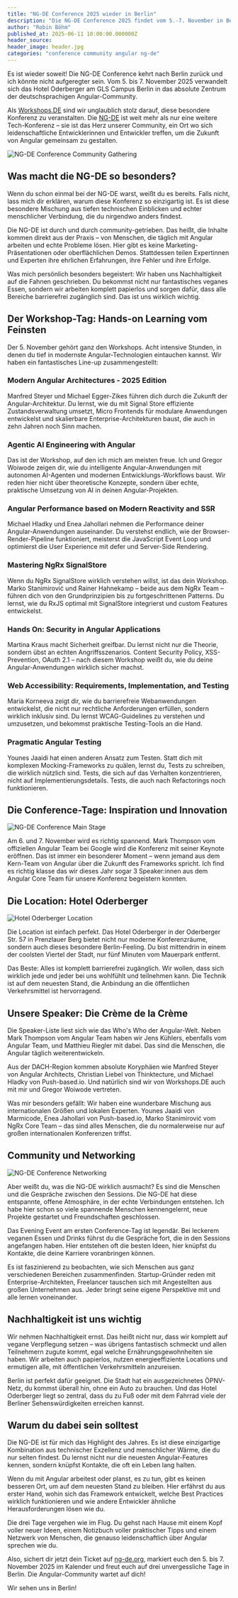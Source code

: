 ```yaml
---
title: "NG-DE Conference 2025 wieder in Berlin"
description: "Die NG-DE Conference 2025 findet vom 5.-7. November in Berlin statt. Workshops.DE präsentiert drei Tage voller Angular-Expertise, Community-Spirit und wegweisender Technologien."
author: "Robin Böhm"
published_at: 2025-06-11 10:00:00.000000Z
header_source:
header_image: header.jpg
categories: "conference community angular ng-de"
---
```


Es ist wieder soweit! Die NG-DE Conference kehrt nach Berlin zurück und ich könnte nicht aufgeregter sein. Vom 5. bis 7. November 2025 verwandelt sich das Hotel Oderberger am GLS Campus Berlin in das absolute Zentrum der deutschsprachigen Angular-Community.

Als [Workshops.DE](https://workshops.de) sind wir unglaublich stolz darauf, diese besondere Konferenz zu veranstalten. Die [NG-DE](https://ng-de.org/) ist weit mehr als nur eine weitere Tech-Konferenz – sie ist das Herz unserer Community, ein Ort wo sich leidenschaftliche Entwicklerinnen und Entwickler treffen, um die Zukunft von Angular gemeinsam zu gestalten.

<p class="left">
<img
style="max-width: 80%"
src="/shared/assets/img/placeholder-image.svg" alt="NG-DE Conference Community Gathering"
class="lazy img-fluid img-rounded" data-src="community-gathering.jpg" data-srcset="community-gathering.jpg"
/>
</p>

## Was macht die NG-DE so besonders?

Wenn du schon einmal bei der NG-DE warst, weißt du es bereits. Falls nicht, lass mich dir erklären, warum diese Konferenz so einzigartig ist. Es ist diese besondere Mischung aus tiefen technischen Einblicken und echter menschlicher Verbindung, die du nirgendwo anders findest.

Die NG-DE ist durch und durch community-getrieben. Das heißt, die Inhalte kommen direkt aus der Praxis – von Menschen, die täglich mit Angular arbeiten und echte Probleme lösen. Hier gibt es keine Marketing-Präsentationen oder oberflächlichen Demos. Stattdessen teilen Expertinnen und Experten ihre ehrlichen Erfahrungen, ihre Fehler und ihre Erfolge.

Was mich persönlich besonders begeistert: Wir haben uns Nachhaltigkeit auf die Fahnen geschrieben. Du bekommst nicht nur fantastisches veganes Essen, sondern wir arbeiten komplett papierlos und sorgen dafür, dass alle Bereiche barrierefrei zugänglich sind. Das ist uns wirklich wichtig.

## Der Workshop-Tag: Hands-on Learning vom Feinsten

Der 5. November gehört ganz den Workshops. Acht intensive Stunden, in denen du tief in modernste Angular-Technologien eintauchen kannst. Wir haben ein fantastisches Line-up zusammengestellt:

### Modern Angular Architectures - 2025 Edition

Manfred Steyer und Michael Egger-Zikes führen dich durch die Zukunft der Angular-Architektur. Du lernst, wie du mit Signal Store effiziente Zustandsverwaltung umsetzt, Micro Frontends für modulare Anwendungen entwickelst und skalierbare Enterprise-Architekturen baust, die auch in zehn Jahren noch Sinn machen.

### Agentic AI Engineering with Angular

Das ist der Workshop, auf den ich mich am meisten freue. Ich und Gregor Woiwode zeigen dir, wie du intelligente Angular-Anwendungen mit autonomen AI-Agenten und modernen Entwicklungs-Workflows baust. Wir reden hier nicht über theoretische Konzepte, sondern über echte, praktische Umsetzung von AI in deinen Angular-Projekten.

### Angular Performance based on Modern Reactivity and SSR

Michael Hladky und Enea Jahollari nehmen die Performance deiner Angular-Anwendungen auseinander. Du verstehst endlich, wie der Browser-Render-Pipeline funktioniert, meisterst die JavaScript Event Loop und optimierst die User Experience mit defer und Server-Side Rendering.

### Mastering NgRx SignalStore

Wenn du NgRx SignalStore wirklich verstehen willst, ist das dein Workshop. Marko Stanimirović und Rainer Hahnekamp – beide aus dem NgRx Team – führen dich von den Grundprinzipien bis zu fortgeschrittenen Patterns. Du lernst, wie du RxJS optimal mit SignalStore integrierst und custom Features entwickelst.

### Hands On: Security in Angular Applications

Martina Kraus macht Sicherheit greifbar. Du lernst nicht nur die Theorie, sondern übst an echten Angriffsszenarios. Content Security Policy, XSS-Prevention, OAuth 2.1 – nach diesem Workshop weißt du, wie du deine Angular-Anwendungen wirklich sicher machst.

### Web Accessibility: Requirements, Implementation, and Testing

Maria Korneeva zeigt dir, wie du barrierefreie Webanwendungen entwickelst, die nicht nur rechtliche Anforderungen erfüllen, sondern wirklich inklusiv sind. Du lernst WCAG-Guidelines zu verstehen und umzusetzen, und bekommst praktische Testing-Tools an die Hand.

### Pragmatic Angular Testing

Younes Jaaidi hat einen anderen Ansatz zum Testen. Statt dich mit komplexen Mocking-Frameworks zu quälen, lernst du, Tests zu schreiben, die wirklich nützlich sind. Tests, die sich auf das Verhalten konzentrieren, nicht auf Implementierungsdetails. Tests, die auch nach Refactorings noch funktionieren.

## Die Conference-Tage: Inspiration und Innovation

<p class="left">
<img
style="max-width: 80%"
src="/shared/assets/img/placeholder-image.svg" alt="NG-DE Conference Main Stage"
class="lazy img-fluid img-rounded" data-src="main-stage.jpg" data-srcset="main-stage.jpg"
/>
</p>

Am 6. und 7. November wird es richtig spannend. Mark Thompson vom offiziellen Angular Team bei Google wird die Konferenz mit seiner Keynote eröffnen. Das ist immer ein besonderer Moment – wenn jemand aus dem Kern-Team von Angular über die Zukunft des Frameworks spricht. Ich find es richtig klasse das wir dieses Jahr sogar 3 Speaker:innen aus dem Angular Core Team für unsere Konferenz begeistern konnten.

## Die Location: Hotel Oderberger

<p class="left">
<img
style="max-width: 80%"
src="/shared/assets/img/placeholder-image.svg" alt="Hotel Oderberger Location"
class="lazy img-fluid img-rounded" data-src="venue-berlin.jpg" data-srcset="venue-berlin.jpg"
/>
</p>

Die Location ist einfach perfekt. Das Hotel Oderberger in der Oderberger Str. 57 in Prenzlauer Berg bietet nicht nur moderne Konferenzräume, sondern auch dieses besondere Berlin-Feeling. Du bist mittendrin in einem der coolsten Viertel der Stadt, nur fünf Minuten vom Mauerpark entfernt.

Das Beste: Alles ist komplett barrierefrei zugänglich. Wir wollen, dass sich wirklich jede und jeder bei uns wohlfühlt und teilnehmen kann. Die Technik ist auf dem neuesten Stand, die Anbindung an die öffentlichen Verkehrsmittel ist hervorragend.

## Unsere Speaker: Die Crème de la Crème

Die Speaker-Liste liest sich wie das Who's Who der Angular-Welt. Neben Mark Thompson vom Angular Team haben wir Jens Kühlers, ebenfalls vom Angular Team, und Matthieu Riegler mit dabei. Das sind die Menschen, die Angular täglich weiterentwickeln.

Aus der DACH-Region kommen absolute Koryphäen wie Manfred Steyer von Angular Architects, Christian Liebel von Thinktecture, und Michael Hladky von Push-based.io. Und natürlich sind wir von Workshops.DE auch mit mir und Gregor Woiwode vertreten.

Was mir besonders gefällt: Wir haben eine wunderbare Mischung aus internationalen Größen und lokalen Experten. Younes Jaaidi von Marmicode, Enea Jahollari von Push-based.io, Marko Stanimirović vom NgRx Core Team – das sind alles Menschen, die du normalerweise nur auf großen internationalen Konferenzen triffst.

## Community und Networking

<p class="left">
<img
style="max-width: 80%"
src="/shared/assets/img/placeholder-image.svg" alt="NG-DE Conference Networking"
class="lazy img-fluid img-rounded" data-src="networking.jpg" data-srcset="networking.jpg"
/>
</p>

Aber weißt du, was die NG-DE wirklich ausmacht? Es sind die Menschen und die Gespräche zwischen den Sessions. Die NG-DE hat diese entspannte, offene Atmosphäre, in der echte Verbindungen entstehen. Ich habe hier schon so viele spannende Menschen kennengelernt, neue Projekte gestartet und Freundschaften geschlossen.

Das Evening Event am ersten Conference-Tag ist legendär. Bei leckerem veganen Essen und Drinks führst du die Gespräche fort, die in den Sessions angefangen haben. Hier entstehen oft die besten Ideen, hier knüpfst du Kontakte, die deine Karriere voranbringen können.

Es ist faszinierend zu beobachten, wie sich Menschen aus ganz verschiedenen Bereichen zusammenfinden. Startup-Gründer reden mit Enterprise-Architekten, Freelancer tauschen sich mit Angestellten aus großen Unternehmen aus. Jeder bringt seine eigene Perspektive mit und alle lernen voneinander.

## Nachhaltigkeit ist uns wichtig

Wir nehmen Nachhaltigkeit ernst. Das heißt nicht nur, dass wir komplett auf vegane Verpflegung setzen – was übrigens fantastisch schmeckt und allen Teilnehmern zugute kommt, egal welche Ernährungsgewohnheiten sie haben. Wir arbeiten auch papierlos, nutzen energieeffiziente Locations und ermutigen alle, mit öffentlichen Verkehrsmitteln anzureisen.

Berlin ist perfekt dafür geeignet. Die Stadt hat ein ausgezeichnetes ÖPNV-Netz, du kommst überall hin, ohne ein Auto zu brauchen. Und das Hotel Oderberger liegt so zentral, dass du zu Fuß oder mit dem Fahrrad viele der Berliner Sehenswürdigkeiten erreichen kannst.

## Warum du dabei sein solltest

Die NG-DE ist für mich das Highlight des Jahres. Es ist diese einzigartige Kombination aus technischer Exzellenz und menschlicher Wärme, die du nur selten findest. Du lernst nicht nur die neuesten Angular-Features kennen, sondern knüpfst Kontakte, die oft ein Leben lang halten.

Wenn du mit Angular arbeitest oder planst, es zu tun, gibt es keinen besseren Ort, um auf dem neuesten Stand zu bleiben. Hier erfährst du aus erster Hand, wohin sich das Framework entwickelt, welche Best Practices wirklich funktionieren und wie andere Entwickler ähnliche Herausforderungen lösen wie du.

Die drei Tage vergehen wie im Flug. Du gehst nach Hause mit einem Kopf voller neuer Ideen, einem Notizbuch voller praktischer Tipps und einem Netzwerk von Menschen, die genauso leidenschaftlich über Angular sprechen wie du.

Also, sichert dir jetzt dein Ticket auf [ng-de.org](https://ng-de.org/), markiert euch den 5. bis 7. November 2025 im Kalender und freut euch auf drei unvergessliche Tage in Berlin. Die Angular-Community wartet auf dich!

Wir sehen uns in Berlin!